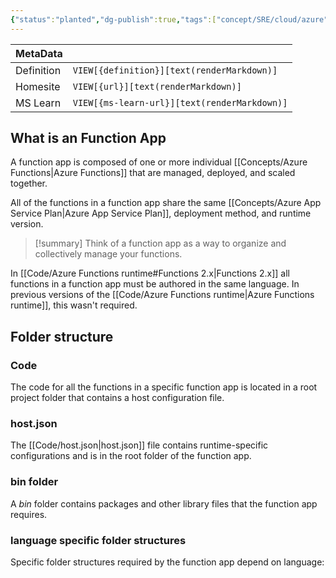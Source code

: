 ```yaml
---
{"status":"planted","dg-publish":true,"tags":["concept/SRE/cloud/azure"],"creation_date":"2024-05-07 21:08","definition":"A function app provides an execution context in Azure in which your functions run.","ms-learn-url":"undefined","url":"undefined","aliases":null,"permalink":"/concepts/azure-function-app/","dgPassFrontmatter":true}
---
```



| MetaData   |                                              |
| ---------- | -------------------------------------------- |
| Definition | `VIEW[{definition}][text(renderMarkdown)]`   |
| Homesite   | `VIEW[{url}][text(renderMarkdown)]`          |
| MS Learn   | `VIEW[{ms-learn-url}][text(renderMarkdown)]` |

## What is an Function App

A function app is composed of one or more individual [[Concepts/Azure Functions\|Azure Functions]] that are managed, deployed, and scaled together. 

All of the functions in a function app share the same [[Concepts/Azure App Service Plan\|Azure App Service Plan]], deployment method, and runtime version. 

> [!summary]
> Think of a function app as a way to organize and collectively manage your functions.


In [[Code/Azure Functions runtime#Functions 2.x\|Functions 2.x]] all functions in a function app must be authored in the same language. 
In previous versions of the [[Code/Azure Functions runtime\|Azure Functions runtime]], this wasn't required.

## Folder structure

### Code
The code for all the functions in a specific function app is located in a root project folder that contains a host configuration file. 
### host.json
The [[Code/host.json\|host.json]] file contains runtime-specific configurations and is in the root folder of the function app. 
### bin folder

A _bin_ folder contains packages and other library files that the function app requires. 
### language specific folder structures

Specific folder structures required by the function app depend on language:

